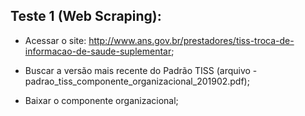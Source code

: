 ## Teste 1 (Web Scraping):

- Acessar o site: http://www.ans.gov.br/prestadores/tiss-troca-de-informacao-de-saude-suplementar;

- Buscar a versão mais recente do Padrão TISS (arquivo - padrao_tiss_componente_organizacional_201902.pdf);

- Baixar o componente organizacional;